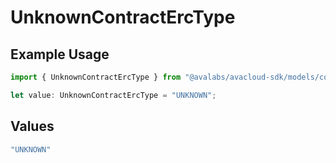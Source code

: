 # UnknownContractErcType

## Example Usage

```typescript
import { UnknownContractErcType } from "@avalabs/avacloud-sdk/models/components";

let value: UnknownContractErcType = "UNKNOWN";
```

## Values

```typescript
"UNKNOWN"
```